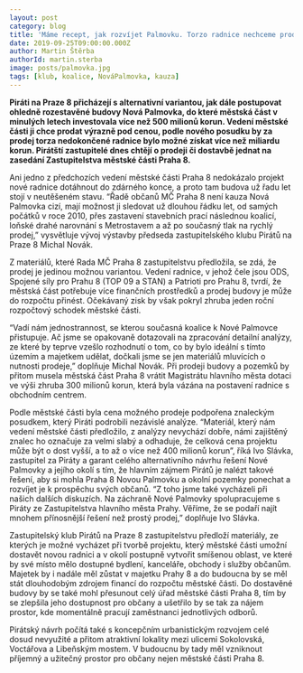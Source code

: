 ```yaml
---
layout: post
category: blog
title: 'Máme recept, jak rozvíjet Palmovku. Torzo radnice nechceme prodávat pod cenou!'
date: 2019-09-25T09:00:00.000Z
author: Martin Štěrba
authorId: martin.sterba
image: posts/palmovka.jpg
tags: [klub, koalice, NováPalmovka, kauza]
---
```



**Piráti na Praze 8 přicházejí s alternativní variantou, jak dále postupovat ohledně rozestavěné budovy Nová Palmovka, do které městská část v minulých letech investovala více než 500 milionů korun. Vedení městské části ji chce prodat výrazně pod cenou, podle nového posudku by za prodej torza nedokončené radnice bylo možné získat více než miliardu korun. Pirátští zastupitelé dnes chtějí o prodeji či dostavbě jednat na zasedání Zastupitelstva městské části Praha 8.**

Ani jedno z předchozích vedení městské části Praha 8 nedokázalo projekt nové radnice dotáhnout do zdárného konce, a proto tam budova už řadu let stojí v neutěšeném stavu. “Řadě občanů MČ Praha 8 není kauza Nová Palmovka cizí, mají možnost ji sledovat už dlouhou řádku let, od samých počátků v roce 2010, přes zastavení stavebních prací následnou koalicí, loňské drahé narovnání s Metrostavem a až po současný tlak na rychlý prodej,” vysvětluje vývoj výstavby předseda zastupitelského klubu Pirátů na Praze 8 Michal Novák. 

Z materiálů, které Rada MČ Praha 8 zastupitelstvu předložila, se zdá, že prodej je jedinou možnou variantou. Vedení radnice, v jehož čele jsou ODS, Spojené síly pro Prahu 8 (TOP 09 a STAN) a Patrioti pro Prahu 8, tvrdí, že městská část potřebuje více finančních prostředků a prodej budovy je může do rozpočtu přinést. Očekávaný zisk by však pokryl zhruba jeden roční rozpočtový schodek městské části.

“Vadí nám jednostrannost, se kterou současná koalice k Nové Palmovce přistupuje. Ač jsme se opakovaně dotazovali na zpracování detailní analýzy, ze které by teprve vzešlo rozhodnutí o tom, co by bylo ideální s tímto územím a majetkem udělat, dočkali jsme se jen materiálů mluvících o nutnosti prodeje,” doplňuje Michal Novák. Při prodeji budovy a pozemků by přitom musela městská část Praha 8 vrátit Magistrátu hlavního města dotaci ve výši zhruba 300 milionů korun, která byla vázána na postavení radnice s obchodním centrem.

Podle městské části byla cena možného prodeje podpořena znaleckým posudkem, který Piráti podrobili nezávislé analýze. “Materiál, který nám vedení městské části předložilo, z analýzy nevychází dobře, námi zajištěný znalec ho označuje za velmi slabý a odhaduje, že celková cena projektu může být o dost vyšší, a to až o více než 400 milionů korun”, říká Ivo Slávka, zastupitel za Piráty a garant celého alternativního návrhu řešení Nové Palmovky a jejího okolí s tím, že hlavním zájmem Pirátů je nalézt takové řešení, aby si mohla Praha 8 Novou Palmovku a okolní pozemky ponechat a rozvíjet je k prospěchu svých občanů. “Z toho jsme také vycházeli při našich dalších diskuzích. Na záchraně Nové Palmovky spolupracujeme s Piráty ze Zastupitelstva hlavního města Prahy. Věříme, že se podaří najít mnohem přínosnější řešení než prostý prodej,” doplňuje Ivo Slávka.
 
Zastupitelský klub Pirátů na Praze 8 zastupitelstvu předloží materiály, ze kterých je možné vycházet při tvorbě projektu, který městské části umožní dostavět novou radnici a v okolí postupně vytvořit smíšenou oblast, ve které by své místo mělo dostupné bydlení, kanceláře, obchody i služby občanům. Majetek by i nadále měl zůstat v majetku Prahy 8 a do budoucna by se měl stát dlouhodobým zdrojem financí do rozpočtu městské části. Do dostavěné budovy by se také mohl přesunout celý úřad městské části Praha 8, tím by se zlepšila jeho dostupnost pro občany a ušetřilo by se tak za nájem prostor, kde momentálně pracují zaměstnanci jednotlivých odborů. 

Pirátský návrh počítá také s koncepčním urbanistickým rozvojem celé dosud nevyužité a přitom atraktivní lokality mezi ulicemi Sokolovská, Voctářova a Libeňským mostem. V budoucnu by tady měl vzniknout příjemný a užitečný prostor pro občany nejen městské části Praha 8.
